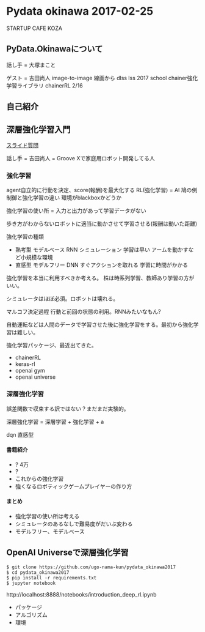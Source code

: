 # Pydata okinawa 2017-02-25

STARTUP CAFE KOZA

## PyData.Okinawaについて

話し手 = 大塚まこと

ゲスト = 吉田尚人
image-to-image 線画から
dlss lss 2017 school
chainer強化学習ライブラリ chainerRL 2/16

## 自己紹介



## 深層強化学習入門

[スライド質問](http://goo.gl/slides/gw3nyk)

話し手 = 吉田尚人 = Groove Xで家庭用ロボット開発してる人


### 強化学習

agent自立的に行動を決定、score(報酬)を最大化する
RL(強化学習) = AI
鳩の例
制御と強化学習の違い 環境がblackboxかどうか

強化学習の使い所 = 入力と出力があって学習データがない

歩き方がわからないロボットに適当に動かさせて学習させる(報酬は動いた距離)

強化学習の種類

- 熟考型 モデルベース RNN シミュレーション 学習は早い アームを動かすなど小規模な環境
- 直感型 モデルフリー DNN すぐアクションを取れる 学習に時間がかかる

強化学習を本当に利用すべきか考える。
株は時系列学習、教師あり学習の方がいい。

シミュレータはほぼ必須。ロボットは壊れる。

マルコフ決定過程
行動と前回の状態の利用。RNNみたいなもん?

自動運転などは人間のデータで学習させた後に強化学習をする。最初から強化学習は難しい。

強化学習パッケージ、最近出てきた。

- chainerRL
- keras-rl
- openai gym
- openai universe

### 深層強化学習

誤差関数で収束する訳ではない？まだまだ実験的。

深層強化学習 = 深層学習 + 強化学習 + a

dqn 直感型

#### 書籍紹介

- ? 4万
- ?
- これからの強化学習
- 強くなるロボティックゲームプレイヤーの作り方

#### まとめ

- 強化学習の使い所は考える
- シミュレータのあるなしで難易度がだいぶ変わる
- モデルフリー、モデルベース

## OpenAI Universeで深層強化学習


```
$ git clone https://github.com/ugo-nama-kun/pydata_okinawa2017
$ cd pydata_okinawa2017
$ pip install -r requirements.txt
$ jupyter notebook
```

http://localhost:8888/notebooks/introduction_deep_rl.ipynb


- パッケージ
- アルゴリズム
- 環境







<!--  -->
